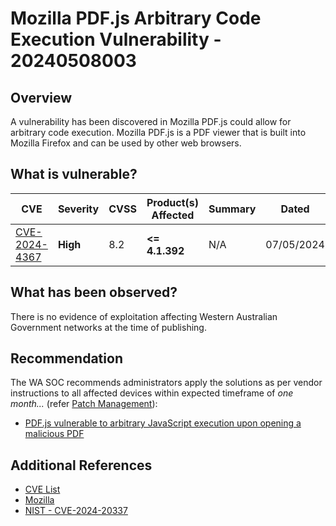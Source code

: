 # Mozilla PDF.js Arbitrary Code Execution Vulnerability - 20240508003

## Overview

A vulnerability has been discovered in Mozilla PDF.js could allow for arbitrary code execution. Mozilla PDF.js is a PDF viewer that is built into Mozilla Firefox and can be used by other web browsers.

## What is vulnerable?

| CVE  | Severity     | CVSS | Product(s) Affected | Summary | Dated |
| ---- | ------------ | ---- | ------------------- | ------- | ----- |
| [CVE-2024-4367](https://cve.mitre.org/cgi-bin/cvename.cgi?name=CVE-2024-4367) | **High** | 8.2  | **<= 4.1.392** |    N/A       | 07/05/2024       |

## What has been observed?

There is no evidence of exploitation affecting Western Australian Government networks at the time of publishing.

## Recommendation

The WA SOC recommends administrators apply the solutions as per vendor instructions to all affected devices within expected timeframe of *one month...* (refer [Patch Management](../guidelines/patch-management.md)):

- [PDF.js vulnerable to arbitrary JavaScript execution upon opening a malicious PDF](https://github.com/advisories/GHSA-wgrm-67xf-hhpq)

## Additional References

- [CVE List](https://cve.mitre.org/cgi-bin/cvename.cgi?name=CVE-2024-4367)
- [Mozilla](https://github.com/advisories/GHSA-wgrm-67xf-hhpq)
- [NIST - CVE-2024-20337](https://nvd.nist.gov/vuln/detail/CVE-2024-20337)
